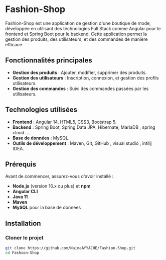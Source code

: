 # Fashion-Shop
Fashion-Shop est une application de gestion d'une boutique de mode, développée en utilisant des technologies Full Stack comme Angular pour le frontend et Spring Boot pour le backend. Cette application permet la gestion des produits, des utilisateurs, et des commandes de manière efficace.

## Fonctionnalités principales

- **Gestion des produits** : Ajouter, modifier, supprimer des produits.
- **Gestion des utilisateurs** : Inscription, connexion, et gestion des profils utilisateurs.
- **Gestion des commandes** : Suivi des commandes passées par les utilisateurs.

## Technologies utilisées

- **Frontend** : Angular 14, HTML5, CSS3, Bootstrap 5.
- **Backend** : Spring Boot, Spring Data JPA, Hibernate, MariaDB , spring cloud ....
- **Base de données** : MySQL.
- **Outils de développement** : Maven, Git, GitHub , visual studio , intillj IDEA.

## Prérequis

Avant de commencer, assurez-vous d'avoir installé :

- **Node.js** (version 16.x ou plus) et **npm**
- **Angular CLI**
- **Java 11**
- **Maven**
- **MySQL**  pour la base de données

## Installation

### Cloner le projet

```bash
git clone https://github.com/NaimaAYYACHE/Fashion-Shop.git
cd Fashion-Shop

